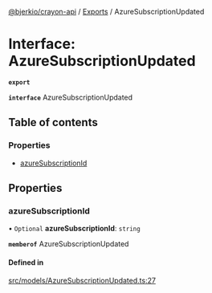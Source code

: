 [@bjerkio/crayon-api](../README.md) / [Exports](../modules.md) / AzureSubscriptionUpdated

# Interface: AzureSubscriptionUpdated

**`export`**

**`interface`** AzureSubscriptionUpdated

## Table of contents

### Properties

- [azureSubscriptionId](AzureSubscriptionUpdated.md#azuresubscriptionid)

## Properties

### azureSubscriptionId

• `Optional` **azureSubscriptionId**: `string`

**`memberof`** AzureSubscriptionUpdated

#### Defined in

[src/models/AzureSubscriptionUpdated.ts:27](https://github.com/bjerkio/crayon-api-js/blob/22cd66d/src/models/AzureSubscriptionUpdated.ts#L27)
